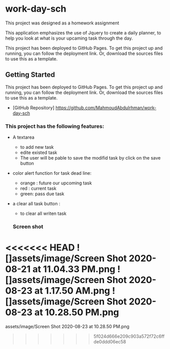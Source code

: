 # work-day-sch
This project was designed as a homework assignment  

This application emphasizes the use of Jquery to create a daily planner, to help you look at what is your upcaming task through the day. 

This project has been deployed to GitHub Pages. To get this project up and running, you can follow the deployment link. Or, download the sources files to use this as a template.

## Getting Started

This project has been deployed to GitHub Pages. To get this project up and running, you can follow the deployment link. Or, download the sources files to use this as a template.
* [GitHub Repository] https://github.com/MahmoudAbdulrhman/work-day-sch

### This project has the following features: 
* A textarea 
    * to add new task
    * edite existed task
  * The user will be pable to save the modifid task by click on the save button
* color alert function for task dead line: 
    * orange : future our upcoming task
    * red : current task 
    * green: pass due task    
* a clear all task button : 
    * to clear all writen task
   
  ### Screen shot

<<<<<<< HEAD
  ![]assets/image/Screen Shot 2020-08-21 at 11.04.33 PM.png
  ![]assets/image/Screen Shot 2020-08-23 at 1.17.50 AM.png
  ![]assets/image/Screen Shot 2020-08-23 at 10.28.50 PM.png
=======
assets/image/Screen Shot 2020-08-23 at 10.28.50 PM.png
>>>>>>> 5f024d666e209c903a572f72c6ffde0ddd06ec58
